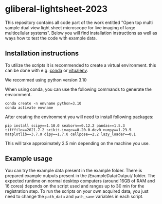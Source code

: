 # gliberal-lightsheet-2023

This repository contains all code part of the work entitled "Open top multi sample dual view light sheet microscope for live imaging of large multicellular systems".
Below you will find installation instructions as well as ways how to test the code with example data.

## Installation instructions

To utilize the scripts it is recommended to create a virtual environment. this can be done with e.g. [conda](https://docs.conda.io/en/latest/miniconda.html) or [vitualenv](https://docs.python.org/3/library/venv.html).

We recommed using python version 3.10

When using conda, you can use the following commands to generate the enviornment. 

```
conda create -n envname python=3.10
conda activate envname
```

After creating the environment you will need to install following packages:

```
pip install scipy==1.10.0 seaborn==0.12.2 pandas==1.5.3 tifffile==2021.7.2 scikit-image==0.20.0.dev0 numpy==1.23.5 matplotlib==3.7.0 dipy==1.7.0 cellpose==2.2 lazy_loader==0.1
```

This will take approximately 2.5 min depending on the machine you use.

## Example usage

You can try the example data present in the example folder. There is prepared example outputs present in the /ExampleData/Output/ folder.
The expected runtime on normal desktop computers (around 16GB of RAM and 16 cores) depends on the script used and ranges up to 30 min for the registration step.
To run the scripts on your own acquired data, you just need to change the `path_data` and `path_save` variables in each script.
